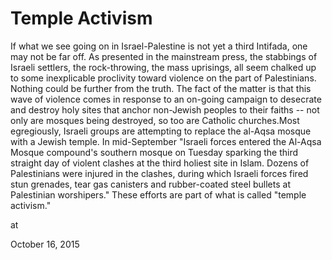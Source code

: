 # Temple Activism
If what we see going on in Israel-Palestine is not yet a third Intifada, one may not be far off. As presented in the mainstream press, the stabbings of Israeli settlers, the rock-throwing, the mass uprisings, all seem chalked up to some inexplicable proclivity toward violence on the part of Palestinians. Nothing could be further from the truth. The fact of the matter is that this wave of violence comes in response to an on-going campaign to desecrate and destroy holy sites that anchor non-Jewish peoples to their faiths -- not only are mosques being destroyed, so too are Catholic churches.Most egregiously, Israeli groups are attempting to replace the al-Aqsa mosque with a Jewish temple. In mid-September "Israeli forces entered the Al-Aqsa Mosque compound's southern mosque on Tuesday sparking the third straight day of violent clashes at the third holiest site in Islam. Dozens of Palestinians were injured in the clashes, during which Israeli forces fired stun grenades, tear gas canisters and rubber-coated steel bullets at Palestinian worshipers." These efforts are part of what is called "temple activism."







at

October 16, 2015















